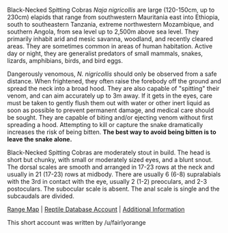 Black-Necked Spitting Cobras *Naja nigricollis* are large (120-150cm, up to 230cm) elapids that range from southwestern Mauritania east into Ethiopia, south to southeastern Tanzania, extreme northwestern Mozambique, and southern Angola, from sea level up to 2,500m above sea level.  They primarily inhabit arid and mesic savanna, woodland, and recently cleared areas.  They are sometimes common in areas of human habitation.  Active day or night, they are generalist predators of small mammals, snakes, lizards, amphibians, birds, and bird eggs.

Dangerously venomous, *N. nigricollis* should only be observed from a safe distance.  When frightened, they often raise the forebody off the ground and spread the neck into a broad hood.  They are also capable of "spitting" their venom, and can aim accurately up to 3m away.  If it gets in the eyes, care must be taken to gently flush them out with water or other inert liquid as soon as possible to prevent permanent damage, and medical care should be sought.  They are capable of biting and/or ejecting venom without first spreading a hood.  Attempting to kill or capture the snake dramatically increases the risk of being bitten.  **The best way to avoid being bitten is to leave the snake alone.**
  
Black-Necked Spitting Cobras are moderately stout in build.  The head is short but chunky, with small or moderately sized eyes, and a blunt snout.  The dorsal scales are smooth and arranged in 17-23 rows at the neck and usually in 21 (17-23) rows at midbody.  There are usually 6 (6-8) supralabials with the 3rd in contact with the eye, usually 2 (1-2) preoculars, and 2-3 postoculars.  The subocular scale is absent.  The anal scale is single and the subcaudals are divided.

[Range Map](https://www.iucnredlist.org/species/13265913/13265918)  |  [Reptile Database Account](https://reptile-database.reptarium.cz/species?genus=Naja&species=nigricollis)  |  [Additional Information](https://www.africansnakebiteinstitute.com/snake/african-snakes-black-necked-spitting-cobra/)

This short account was written by /u/fairlyorange